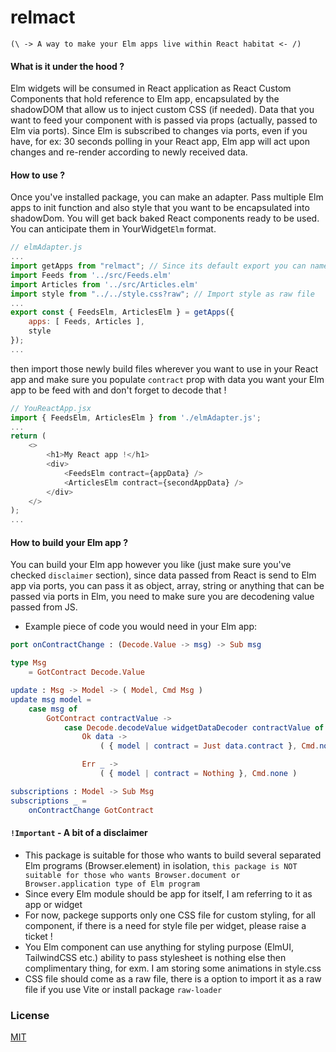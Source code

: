# relmact

`(\ -> A way to make your Elm apps live within React habitat <- /)`

#### What is it under the hood ?

Elm widgets will be consumed in React application as React Custom Components that hold reference to Elm app, encapsulated by the shadowDOM that allow us to inject custom CSS (if needed). Data that you want to feed your component with is passed via props (actually, passed to Elm via ports). Since Elm is subscribed to changes via ports, even if you have, for ex: 30 seconds polling in your React app, Elm app will act upon changes and re-render according to newly received data.

#### How to use ?

Once you've installed package, you can make an adapter. Pass multiple Elm apps to init function and also style that you want to be encapsulated into shadowDom. You will get back baked React components ready to be used. You can anticipate them in YourWidget`Elm` format.

```javascript
// elmAdapter.js
...
import getApps from "relmact"; // Since its default export you can name func however you like
import Feeds from '../src/Feeds.elm'
import Articles from '../src/Articles.elm'
import style from "../../style.css?raw"; // Import style as raw file
...
export const { FeedsElm, ArticlesElm } = getApps({
    apps: [ Feeds, Articles ],
    style
});
...
```

then import those newly build files wherever you want to use in your React app and make sure you populate `contract` prop with data you want your Elm app to be feed with and don't forget to decode that !

```javascript
// YouReactApp.jsx
import { FeedsElm, ArticlesElm } from './elmAdapter.js';
...
return (
    <>
        <h1>My React app !</h1>
        <div>
            <FeedsElm contract={appData} />
            <ArticlesElm contract={secondAppData} />
        </div>
    </>
);
...
```

#### How to build your Elm app ?

You can build your Elm app however you like (just make sure you've checked `disclaimer` section), since data passed from React is send to Elm app via ports, you can pass it as object, array, string or anything that can be passed via ports in Elm, you need to make sure you are decodening value passed from JS.

- Example piece of code you would need in your Elm app:

```elm
port onContractChange : (Decode.Value -> msg) -> Sub msg

type Msg
    = GotContract Decode.Value

update : Msg -> Model -> ( Model, Cmd Msg )
update msg model =
    case msg of
        GotContract contractValue ->
            case Decode.decodeValue widgetDataDecoder contractValue of
                Ok data ->
                    ( { model | contract = Just data.contract }, Cmd.none )

                Err _ ->
                    ( { model | contract = Nothing }, Cmd.none )

subscriptions : Model -> Sub Msg
subscriptions _ =
    onContractChange GotContract

```

#### `!Important` - A bit of a disclaimer

- This package is suitable for those who wants to build several separated Elm programs (Browser.element) in isolation, `this package is NOT suitable for those who wants Browser.document or Browser.application type of Elm program`
- Since every Elm module should be app for itself, I am referring to it as app or widget
- For now, packege supports only one CSS file for custom styling, for all component, if there is a need for style file per widget, please raise a ticket !
- You Elm component can use anything for styling purpose (ElmUI, TailwindCSS etc.) ability to pass stylesheet is nothing else then complimentary thing, for exm. I am storing some animations in style.css
- CSS file should come as a raw file, there is a option to import it as a raw file if you use Vite or install package `raw-loader`

### License

[MIT](https://choosealicense.com/licenses/mit/)
